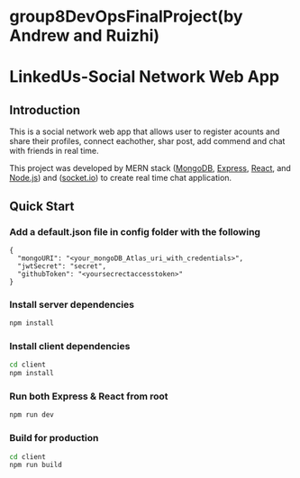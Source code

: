 # group8DevOpsFinalProject(by Andrew and Ruizhi)
# LinkedUs-Social Network Web App  

## Introduction

This is a social network web app that allows user to register acounts and share their profiles, connect eachother, shar post, add commend and chat with friends in real time.

This project was developed by MERN stack ([MongoDB](https://www.mongodb.com/), [Express](https://expressjs.com/), [React](https://reactjs.org/), and [Node.js](https://nodejs.org/)) and ([socket.io](https://socket.io/)) to create real time chat application.

## Quick Start

### Add a default.json file in config folder with the following

```
{
  "mongoURI": "<your_mongoDB_Atlas_uri_with_credentials>",
  "jwtSecret": "secret",
  "githubToken": "<yoursecrectaccesstoken>"
}
```

### Install server dependencies

```bash
npm install
```

### Install client dependencies

```bash
cd client
npm install
```

### Run both Express & React from root

```bash
npm run dev
```

### Build for production

```bash
cd client
npm run build
```
